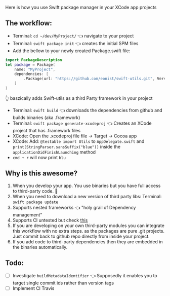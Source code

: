 Here is how you use Swift package manager in your XCode app projects<!--more--> 

## The workflow:  

- Terminal: ``cd ~/dev/MyProject/`` 👈 navigate to your project  
- Terminal: ``swift package init`` 👈 creates the initial SPM files    
- Add the bellow to your newly created Package.swift file:   

```swift
import PackageDescription
let package = Package(
    name: "MyProject",
	dependencies: [
		.Package(url: "https://github.com/eonist/swift-utils.git", Version(0, 0, 0, prereleaseIdentifiers: ["alpha", "3"]))
    ]
)
```
👆 baszically adds Swift-utils as a third Party framework in your project    
- Terminal: ``swift build`` 👈 downloads the dependencies from github and builds binaries (aka .framework)    
- Terminal: ``swift package generate-xcodeproj`` 👈  Creates an XCode project that has .framework files  
- XCode: Open the .xcodeproj file file -> Target -> Cocoa app  
- XCode: Add: ``@testable import Utils`` to ``AppDelegate.swift`` and ``print(StringParser.sansSuffix("blue"))`` inside the ``applicationDidFinishLaunching`` method  
- ``cmd + r`` will now print ``blu``  

## Why is this awesome?

1. When you develop your app. You use binaries but you have full access to third-party code. 🔑  
2. When you need to download a new version of third party libs: Terminal: ``swift package update``    
3. Supports nested frameworks 👈 "holy grail of Dependency management"   	 
4. Supports CI untested but check  [this](https://www.linkedin.com/pulse/apple-swift-package-manager-deep-dive-shashikant-jagtap) 
5. If you are developing on your own third-party modules you can integrate this workflow with no extra steps. as the packages are pure .git projects. Just commit back to github repo directly from inside your project.    
6. If you add code to third-party dependencies then they are embedded in the binaries automatically.   

## Todo:  
- [ ] Investigate ``buildMetadataIdentifier`` 👈 Supposedly it enables you to target single commit ids rather than version tags
- [ ] Implement CI Travis 
